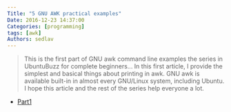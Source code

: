 ```yaml
---
Title: "5 GNU AWK practical examples"
Date: 2016-12-23 14:37:00
Categories: [programming]
tags: [awk]
Authors: sedlav
---
```


> This is the first part of GNU awk command line examples the series in UbuntuBuzz for complete beginners... In this first article, I provide the simplest and basical things about printing in awk. GNU awk is available built-in in almost every GNU/Linux system, including Ubuntu. I hope this article and the rest of the series help everyone a lot.

* [Part1](http://www.ubuntubuzz.com/2016/11/5-gnu-awk-practical-examples-part-1.html)
